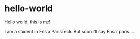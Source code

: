 # hello-world
Hello world, this is me!

I am a student in Ensta ParisTech. But soon I'll say Ensat paris.....
